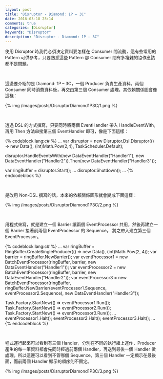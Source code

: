 ```yaml
---
layout: post
title: "Disruptor - Diamond: 1P – 3C"
date: 2016-03-18 23:14
comments: true
categories: [Disruptor]
keywords: "Disruptor"
description: "Disruptor - Diamond: 1P – 3C"
---
```


使用 Disruptor 時我們必須決定資料要怎樣在 Consumer 間流動，這有些常用的 Pattern 可供參考，只要熟悉這些 Pattern 那 Consumer 間有多複雜的協作應該都不是問題。  

<!-- More -->

<br/>


這邊要介紹的是 Diamond: 1P – 3C，一個 Producer 負責生產資料，兩個 Consumer 同時消費資料後，再交由第三個 Consumer 處理。其依賴關係圖會像這樣：

{% img /images/posts/DisruptorDiamond1P3C/1.png %}

<br/>


透過 DSL 的方式撰寫，只要同時將兩個 EventHandler 帶入 HandleEventWith，再用 Then 方法串接第三個 EventHandler 即可，像是下面這樣：  

{% codeblock lang:c# %}
... 
var disruptor = new Disruptor.Dsl.Disruptor<Data>(() => new Data(), (int)Math.Pow(2,4), TaskScheduler.Default); 

disruptor.HandleEventsWith(new DataEventHandler("Handler1"), new DataEventHandler("Handler2")).Then(new DataEventHandler("Handler3")); 

var ringBuffer = disruptor.Start();
...
disruptor.Shutdown();
...
{% endcodeblock %}

<br/>


是改用 Non-DSL 撰寫的話，本來的依賴關係圖形就會變成下面這樣：  

{% img /images/posts/DisruptorDiamond1P3C/2.png %}

<br/>


用程式來寫，就是建立一個 Barrier 讓兩個 EventProcessor 共用，然後再建立一個 Barrier 接著前兩個 EventProcessor 的 Sequence， 將之帶入建立第三個 EventProcessor。  

{% codeblock lang:c# %}
... 
var ringBuffer = RingBuffer<Data>.CreateSingleProducer(() => new Data(), (int)Math.Pow(2, 4)); 
var barrier = ringBuffer.NewBarrier(); 
var eventProcessor1 = new BatchEventProcessor<Data>(ringBuffer, barrier, new DataEventHandler("Handler1")); 
var eventProcessor2 = new BatchEventProcessor<Data>(ringBuffer, barrier, new DataEventHandler("Handler2")); 
var eventProcessor3 = new BatchEventProcessor<Data>(ringBuffer, ringBuffer.NewBarrier(eventProcessor1.Sequence, eventProcessor2.Sequence), new DataEventHandler("Handler3")); 

Task.Factory.StartNew(() => eventProcessor1.Run()); 
Task.Factory.StartNew(() => eventProcessor2.Run()); 
Task.Factory.StartNew(() => eventProcessor3.Run()); 
... 
eventProcessor1.Halt(); 
eventProcessor2.Halt(); 
eventProcessor3.Halt(); 
...
{% endcodeblock %}

<br/>


程式運行起來可以看到有三個 Handler，分別在不同的執行緒上運作，Producer 產生的每一筆資料都會先同時經過前兩個 Handler，再送到最後一個 Handler 做處理。所以這邊可以看到不管哪個 Sequence，第三個 Handler 一定顯示在最後面，而前兩個 Handler 顯示的順序則不固定。  

{% img /images/posts/DisruptorDiamond1P3C/3.png %}

